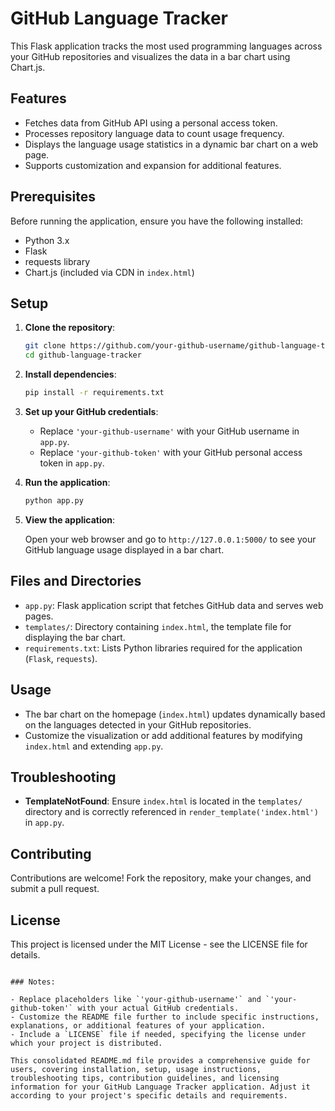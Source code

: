 # GitHub Language Tracker

This Flask application tracks the most used programming languages across your GitHub repositories and visualizes the data in a bar chart using Chart.js.

## Features

- Fetches data from GitHub API using a personal access token.
- Processes repository language data to count usage frequency.
- Displays the language usage statistics in a dynamic bar chart on a web page.
- Supports customization and expansion for additional features.

## Prerequisites

Before running the application, ensure you have the following installed:

- Python 3.x
- Flask
- requests library
- Chart.js (included via CDN in `index.html`)

## Setup

1. **Clone the repository**:

   ```bash
   git clone https://github.com/your-github-username/github-language-tracker.git
   cd github-language-tracker
   ```

2. **Install dependencies**:

   ```bash
   pip install -r requirements.txt
   ```

3. **Set up your GitHub credentials**:

   - Replace `'your-github-username'` with your GitHub username in `app.py`.
   - Replace `'your-github-token'` with your GitHub personal access token in `app.py`.

4. **Run the application**:

   ```bash
   python app.py
   ```

5. **View the application**:

   Open your web browser and go to `http://127.0.0.1:5000/` to see your GitHub language usage displayed in a bar chart.

## Files and Directories

- `app.py`: Flask application script that fetches GitHub data and serves web pages.
- `templates/`: Directory containing `index.html`, the template file for displaying the bar chart.
- `requirements.txt`: Lists Python libraries required for the application (`Flask`, `requests`).

## Usage

- The bar chart on the homepage (`index.html`) updates dynamically based on the languages detected in your GitHub repositories.
- Customize the visualization or add additional features by modifying `index.html` and extending `app.py`.

## Troubleshooting

- **TemplateNotFound**: Ensure `index.html` is located in the `templates/` directory and is correctly referenced in `render_template('index.html')` in `app.py`.

## Contributing

Contributions are welcome! Fork the repository, make your changes, and submit a pull request.

## License

This project is licensed under the MIT License - see the LICENSE file for details.
```

### Notes:

- Replace placeholders like `'your-github-username'` and `'your-github-token'` with your actual GitHub credentials.
- Customize the README file further to include specific instructions, explanations, or additional features of your application.
- Include a `LICENSE` file if needed, specifying the license under which your project is distributed.

This consolidated README.md file provides a comprehensive guide for users, covering installation, setup, usage instructions, troubleshooting tips, contribution guidelines, and licensing information for your GitHub Language Tracker application. Adjust it according to your project's specific details and requirements.